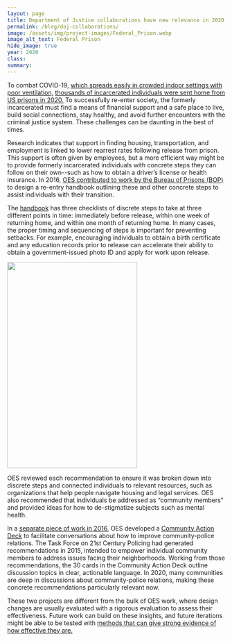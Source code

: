 ```yaml
---	
layout: page	
title: Department of Justice collaborations have new relevance in 2020
permalink: /blog/doj-collaborations/	
image: /assets/img/project-images/Federal_Prison.webp
image_alt_text: Federal Prison
hide_image: true
year: 2020
class:	
summary: 	
---	
```


To combat COVID-19, <a href="https://www.cdc.gov/coronavirus/2019-ncov/community/correction-detention/guidance-correctional-detention.html" target="_blank">which spreads easily in crowded indoor settings with poor ventilation,</a> <a href="https://www.cdcr.ca.gov/covid19/covid-19-response-efforts/#R" target="_blank">thousands of incarcerated individuals were sent home from US prisons in 2020.</a> To successfully re-enter society, the formerly incarcerated must find a means of financial support and a safe place to live, build social connections, stay healthy, and avoid further encounters with the criminal justice system. These challenges can be daunting in the best of times. 

Research indicates that support in finding housing, transportation, and employment is linked to lower rearrest rates following release from prison. This support is often given by employees, but a more efficient way might be to provide formerly incarcerated individuals with concrete steps they can follow on their own--such as how to obtain a driver’s license or health insurance. In 2016, <a href="https://oes.gsa.gov/collaborations/improving-reentry/" target="_blank">OES contributed to work by the Bureau of Prisons (BOP)</a> to design a re-entry handbook outlining these and other concrete steps to assist individuals with their transition.

The <a href="https://oes.gsa.gov/assets/abstracts/1619-reentry-handbook.pdf" target="_blank">handbook</a> has three checklists of discrete steps to take at three different points in time: immediately before release, within one week of returning home, and within one month of returning home. In many cases, the proper timing and sequencing of steps is important for preventing setbacks. For example, encouraging individuals to obtain a birth certificate and any education records prior to release can accelerate their ability to obtain a government-issued photo ID and apply for work upon release. 

<img src="{{ '/assets/img/project-images/othercollabs/DOJ-checklist.webp' | prepend: site.baseurl }}" height="475" width="300"/>

OES reviewed each recommendation to ensure it was broken down into discrete steps and connected individuals to relevant resources, such as organizations that help people navigate housing and legal services. OES also recommended that individuals be addressed as “community members” and provided ideas for how to de-stigmatize subjects such as mental health. 

In a <a href="https://oes.gsa.gov/collaborations/community-police-relationships/" target="_blank">separate piece of work in 2016</a>, OES developed a <a href="https://oes.gsa.gov/assets/abstracts/1606-1-Community-Action-Deck.pdf" target="_blank">Community Action Deck</a> to facilitate conversations about how to improve community-police relations. The Task Force on 21st Century Policing had generated recommendations in 2015, intended to empower individual community members to address issues facing their neighborhoods. Working from those recommendations, the 30 cards in the Community Action Deck outline discussion topics in clear, actionable language. In 2020, many communities are deep in discussions about community-police relations, making these concrete recommendations particularly relevant now. 

These two projects are different from the bulk of OES work, where design changes are usually evaluated with a rigorous evaluation to assess their effectiveness. Future work can build on these insights, and future iterations might be able to be tested with <a href="https://oes.gsa.gov/methods/">methods that can give strong evidence of how effective they are.</a>
